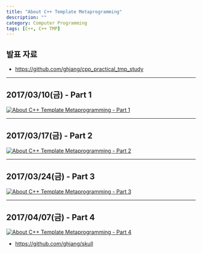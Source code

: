 ```yaml
---
title: "About C++ Template Metaprogramming"
description: ""
category: Computer Programming
tags: [C++, C++ TMP]
---
```


## 발표 자료

+ <https://github.com/ghjang/cpp_practical_tmp_study>

---

## 2017/03/10(금) - Part 1

[![About C++ Template Metaprogramming - Part 1](https://img.youtube.com/vi/bdCaYjHMoBc/0.jpg)](http://www.youtube.com/watch?v=bdCaYjHMoBc)

---

## 2017/03/17(금) - Part 2

[![About C++ Template Metaprogramming - Part 2](https://img.youtube.com/vi/ZB2ODnID8O8/0.jpg)](http://www.youtube.com/watch?v=ZB2ODnID8O8)

---

## 2017/03/24(금) - Part 3

[![About C++ Template Metaprogramming - Part 3](https://img.youtube.com/vi/0ZiEcQbdHO4/0.jpg)](http://www.youtube.com/watch?v=0ZiEcQbdHO4)

---

## 2017/04/07(금) - Part 4

[![About C++ Template Metaprogramming - Part 4](https://img.youtube.com/vi/1E7mIwuL2x0/0.jpg)](http://www.youtube.com/watch?v=1E7mIwuL2x0)

* <https://github.com/ghjang/skull>
